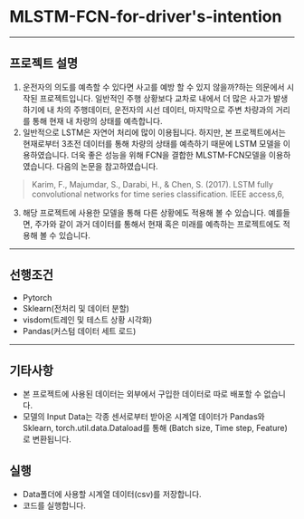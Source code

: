 # MLSTM-FCN-for-driver's-intention
---
## 프로젝트 설명
1. 운전자의 의도를 예측할 수 있다면 사고를 예방 할 수 있지 않을까?하는 의문에서 시작된 프로젝트입니다.
일반적인 주행 상황보다 교차로 내에서 더 많은 사고가 발생하기에 내 차의 주행데이터, 운전자의 시선 데이터, 마지막으로 주변 차량과의 거리를 통해 현재 내 차량의 상태를 예측합니다.
2. 일반적으로 LSTM은 자연어 처리에 많이 이용됩니다. 하지만, 본 프로젝트에서는 현재로부터 3초전 데이터를 통해 차량의 상태를 예측하기 때문에 LSTM 모델을 이용하였습니다. 더욱 좋은 성능을 위해 FCN을 결합한 MLSTM-FCN모델을 이용하였습니다. 다음의 논문을 참고하였습니다.
 > Karim, F., Majumdar, S., Darabi, H., & Chen, S.
(2017). LSTM fully convolutional networks for time
series classification. IEEE access,6,
3. 해당 프로젝트에 사용한 모델을 통해 다른 상황에도 적용해 볼 수 있습니다. 예를들면, 주가와 같이 과거 데이터를 통해서 현재 혹은 미래를 예측하는 프로젝트에도 적용해 볼 수 있습니다.
---
## 선행조건
- Pytorch
- Sklearn(전처리 및 데이터 분할)
- visdom(트레인 및 테스트 상황 시각화)
- Pandas(커스텀 데이터 세트 로드)
---
## 기타사항
- 본 프로젝트에 사용된 데이터는 외부에서 구입한 데이터로 따로 배포할 수 없습니다.
- 모델의 Input Data는 각종 센서로부터 받아온 시계열 데이터가 Pandas와 Sklearn, torch.util.data.Dataload를 통해 (Batch size, Time step, Feature)로 변환됩니다.
## 실행
- Data폴더에 사용할 시계열 데이터(csv)를 저장합니다.
- 코드를 실행합니다.
